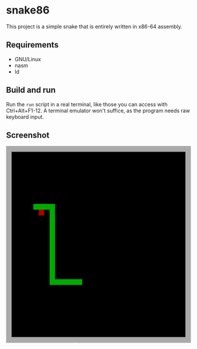# snake86
This project is a simple snake that is entirely written in x86-64 assembly.

## Requirements
* GNU/Linux
* nasm
* ld

## Build and run
Run the `run` script in a real terminal, like those you can access with Ctrl+Alt+F1-12.
A terminal emulator won't suffice, as the program needs raw keyboard input.

## Screenshot
![snake gameplay screenshot](https://raw.githubusercontent.com/JM4ier/snake86/master/screenshot.png)
